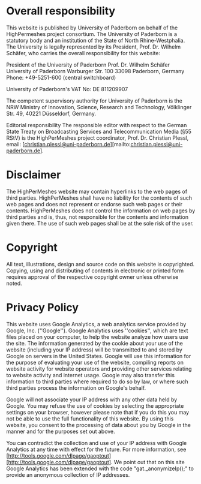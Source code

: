 # Overall responsibility #

This website is published by University of Paderborn on behalf of the HighPermeshes project consortium. The University of Paderborn is a statutory body and an institution of the State of North Rhine-Westphalia. The University is legally represented by its President, Prof. Dr. Wilhelm Schäfer, who carries the overall responsibility for this website:

President of the University of Paderborn
Prof. Dr. Wilhelm Schäfer
University of Paderborn
Warburger Str. 100
33098 Paderborn, Germany
Phone: +49-5251-600 (central switchboard)

University of Paderborn's VAT No: DE 811209907

The competent supervisory authority for University of Paderborn is the NRW Ministry of Innovation, Science, Research and Technology, Völklinger Str. 49, 40221 Düsseldorf, Germany.

Editorial responsibility
The responsible editor with respect to the German State Treaty on Broadcasting Services and Telecommunication Media (§55 RStV) is the HighPerMeshes project coordinator, Prof. Dr. Christian Plessl, email: [christian.plessl@uni-paderborn.de][mailto:christian.plessl@uni-paderborn.de].

# Disclaimer #

The HighPerMeshes website may contain hyperlinks to the web pages of third parties. HighPerMeshes shall have no liability for the contents of such web pages and does not represent or endorse such web pages or their contents. HighPerMeshes does not control the information on web pages by third parties and is, thus, not responsible for the contents and information given there. The use of such web pages shall be at the sole risk of the user.

# Copyright #

All text, illustrations, design and source code on this website is copyrighted. Copying, using and distributing of contents in electronic or printed form requires approval of the respective copyright owner unless otherwise noted.

# Privacy Policy #

This website uses Google Analytics, a web analytics service provided by Google, Inc. (''Google''). Google Analytics uses ''cookies'', which are text files placed on your computer, to help the website analyze how users use the site. The information generated by the cookie about your use of the website (including your IP address) will be transmitted to and stored by Google on servers in the United States. Google will use this information for the purpose of evaluating your use of the website, compiling reports on website activity for website operators and providing other services relating to website activity and internet usage. Google may also transfer this information to third parties where required to do so by law, or where such third parties process the information on Google's behalf.

Google will not associate your IP address with any other data held by Google. You may refuse the use of cookies by selecting the appropriate settings on your browser, however please note that if you do this you may not be able to use the full functionality of this website. By using this website, you consent to the processing of data about you by Google in the manner and for the purposes set out above.

You can contradict the collection and use of your IP address with Google Analytics at any time with effect for the future. For more information, see [http://tools.google.com/dlpage/gaoptout][http://tools.google.com/dlpage/gaoptout]. We point out that on this site Google Analytics has been extended with the code "gat._anonymizeIp();" to provide an anonymous collection of IP addresses.
